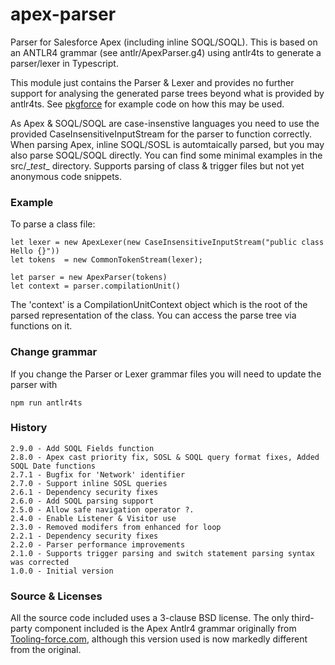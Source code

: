 apex-parser
===========

Parser for Salesforce Apex (including inline SOQL/SOQL). This is based on an ANTLR4 grammar (see antlr/ApexParser.g4) using antlr4ts to generate a parser/lexer in Typescript. 

This module just contains the Parser & Lexer and provides no further support for analysing the generated parse trees beyond what is provided by antlr4ts. See [pkgforce](https://github.com/nawforce/pkgforce) for example code on how this may be used. 

As Apex & SOQL/SOQL are case-insenstive languages you need to use the provided CaseInsensitiveInputStream for the parser to function correctly. When parsing Apex, inline SOQL/SOSL is
automtaically parsed, but you may also parse SOQL/SOQL directly. You can find some minimal examples in the src/\__test__ directory. Supports parsing of class & trigger files but not yet anonymous code snippets.

### Example
To parse a class file:

    let lexer = new ApexLexer(new CaseInsensitiveInputStream("public class Hello {}"))
    let tokens  = new CommonTokenStream(lexer);

    let parser = new ApexParser(tokens)
    let context = parser.compilationUnit()

The 'context' is a CompilationUnitContext object which is the root of the parsed representation of the class. You can access the parse tree via functions on it.

### Change grammar
If you change the Parser or Lexer grammar files you will need to update the parser with

    npm run antlr4ts 

### History
    2.9.0 - Add SOQL Fields function
    2.8.0 - Apex cast priority fix, SOSL & SOQL query format fixes, Added SOQL Date functions 
    2.7.1 - Bugfix for 'Network' identifier
    2.7.0 - Support inline SOSL queries
    2.6.1 - Dependency security fixes
    2.6.0 - Add SOQL parsing support
    2.5.0 - Allow safe navigation operator ?.
    2.4.0 - Enable Listener & Visitor use
    2.3.0 - Removed modifers from enhanced for loop
    2.2.1 - Dependency security fixes
    2.2.0 - Parser performance improvements
    2.1.0 - Supports trigger parsing and switch statement parsing syntax was corrected
    1.0.0 - Initial version

### Source & Licenses

All the source code included uses a 3-clause BSD license. The only third-party component included is the Apex Antlr4 grammar originally from [Tooling-force.com](https://github.com/neowit/tooling-force.com), although this version used is now markedly different from the original.  
